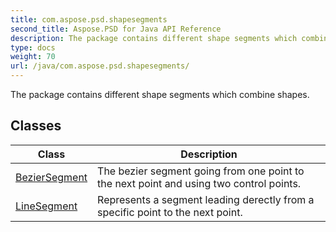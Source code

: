 ```yaml
---
title: com.aspose.psd.shapesegments
second_title: Aspose.PSD for Java API Reference
description: The package contains different shape segments which combine shapes.
type: docs
weight: 70
url: /java/com.aspose.psd.shapesegments/
---
```



The package contains different shape segments which combine shapes.


## Classes

| Class | Description |
| --- | --- |
| [BezierSegment](../com.aspose.psd.shapesegments/beziersegment) | The bezier segment going from one point to the next point and using two control points. |
| [LineSegment](../com.aspose.psd.shapesegments/linesegment) | Represents a segment leading derectly from a specific point to the next point. |
